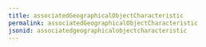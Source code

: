 ```yaml
---
title: associatedGeographicalObjectCharacteristic
permalink: associatedGeographicalObjectCharacteristic
jsonid: associatedgeographicalobjectcharacteristic
---
```

